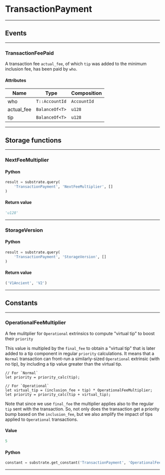 
# TransactionPayment

---------
## Events

---------
### TransactionFeePaid
A transaction fee `actual_fee`, of which `tip` was added to the minimum inclusion fee,
has been paid by `who`.
#### Attributes
| Name | Type | Composition
| -------- | -------- | -------- |
| who | `T::AccountId` | ```AccountId```
| actual_fee | `BalanceOf<T>` | ```u128```
| tip | `BalanceOf<T>` | ```u128```

---------
## Storage functions

---------
### NextFeeMultiplier

#### Python
```python
result = substrate.query(
    'TransactionPayment', 'NextFeeMultiplier', []
)
```

#### Return value
```python
'u128'
```
---------
### StorageVersion

#### Python
```python
result = substrate.query(
    'TransactionPayment', 'StorageVersion', []
)
```

#### Return value
```python
('V1Ancient', 'V2')
```
---------
## Constants

---------
### OperationalFeeMultiplier
 A fee mulitplier for `Operational` extrinsics to compute &quot;virtual tip&quot; to boost their
 `priority`

 This value is multipled by the `final_fee` to obtain a &quot;virtual tip&quot; that is later
 added to a tip component in regular `priority` calculations.
 It means that a `Normal` transaction can front-run a similarly-sized `Operational`
 extrinsic (with no tip), by including a tip value greater than the virtual tip.

 ```rust,ignore
 // For `Normal`
 let priority = priority_calc(tip);

 // For `Operational`
 let virtual_tip = (inclusion_fee + tip) * OperationalFeeMultiplier;
 let priority = priority_calc(tip + virtual_tip);
 ```

 Note that since we use `final_fee` the multiplier applies also to the regular `tip`
 sent with the transaction. So, not only does the transaction get a priority bump based
 on the `inclusion_fee`, but we also amplify the impact of tips applied to `Operational`
 transactions.
#### Value
```python
5
```
#### Python
```python
constant = substrate.get_constant('TransactionPayment', 'OperationalFeeMultiplier')
```
---------